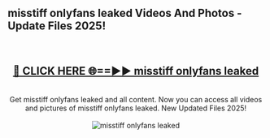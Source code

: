 <h2>misstiff onlyfans leaked Videos And Photos - Update Files 2025!</h2>
<br>
<div align="center">
<h2><a href="https://top-ai-tools.click/QrbHav" rel="nofollow">🔴 CLICK HERE 🌐==►► misstiff onlyfans leaked</a></h2>
<br>
Get misstiff onlyfans leaked and all content. Now you can access all videos and pictures of misstiff onlyfans leaked. New Updated Files 2025!
<br>
<br>
<a href="https://top-ai-tools.click/QrbHav" rel="nofollow" data-target="animated-image.originalLink"><img src="https://i.ibb.co.com/WyWwxjT/player-gif2.gif" alt="misstiff onlyfans leaked" style="max-width: 100%; display: inline-block;" data-target="animated-image.originalImage"></a>
</div>
<br>